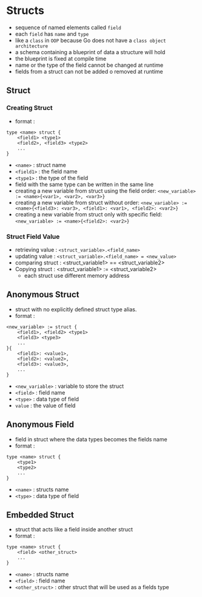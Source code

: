 # Structs
- sequence of named elements called `field`
- each `field` has `name` and `type`
- like a `class` in `OOP` because Go does not have a `class object architecture`
- a schema containing a blueprint of data a structure will hold
- the blueprint is fixed at compile time
- name or the type of the field cannot be changed at runtime
- fields from a struct can not be added o removed at runtime

## Struct

### Creating Struct
- format : 
```
type <name> struct {
    <field1> <type1>
    <field2>, <field3> <type2>
    ...
}
```
- `<name>` : struct name
- `<field1>` : the field name
- `<type1>` : the type of the field
- field with the same type can be written in the same line
- creating a new variable from struct using the field order: `<new_variable> := <name>{<var1>, <var2>, <var3>}`
- creating a new variable from struct without order: `<new_variable> := <name>{<field3>: <var3>, <field1>: <var1>, <field2>: <var2>}`
- creating a new variable from struct only with specific field: `<new_variable> := <name>{<field2>: <var2>}`

### Struct Field Value
- retrieving value : `<struct_variable>.<field_name>`
- updating value : `<struct_variable>.<field_name> = <new_value>`
- comparing struct : <struct_variable1> == <struct_variable2> 
- Copying struct : <struct_variable1> := <struct_variable2>
    - each struct use different memory address 

## Anonymous Struct
- struct with no explicitly defined struct type alias.
- format : 
```
<new_variable> := struct {
    <field1>, <field2> <type1>
    <field3> <type3>
    ...
}{
    <field1>: <value1>,
    <field2>: <value2>,
    <field3>: <value3>,
    ...
}
```
- `<new_variable>` : variable to store the struct
- `<field>` : field name
- `<type>` : data type of field
- `value` : the value of field

## Anonymous Field
- field in struct where the data types becomes the fields name
- format : 
```
type <name> struct {
    <type1>
    <type2>
    ...
}
```
- `<name>` : structs name
- `<type>` : data type of field

## Embedded Struct
- struct that acts like a field inside another struct
- format : 
```
type <name> struct {
    <field> <other_struct>
    ...
}
```
- `<name>` : structs name
- `<field>` : field name
- `<other_struct>` : other struct that will be used as a fields type